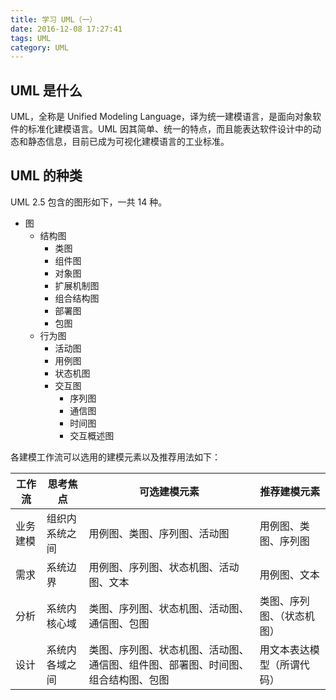 ```yaml
---
title: 学习 UML（一）
date: 2016-12-08 17:27:41
tags: UML
category: UML
---
```


## UML 是什么
UML，全称是 Unified Modeling Language，译为统一建模语言，是面向对象软件的标准化建模语言。UML 因其简单、统一的特点，而且能表达软件设计中的动态和静态信息，目前已成为可视化建模语言的工业标准。


## UML 的种类

UML 2.5 包含的图形如下，一共 14 种。

- 图
	- 结构图
		- 类图
		- 组件图
		- 对象图
		- 扩展机制图
		- 组合结构图
		- 部署图
		- 包图
	- 行为图
		- 活动图
		- 用例图
		- 状态机图
		- 交互图
			- 序列图
			- 通信图
			- 时间图
			- 交互概述图

各建模工作流可以选用的建模元素以及推荐用法如下：


工作流|思考焦点|可选建模元素|推荐建模元素
---|---|---|---
业务建模|组织内系统之间|用例图、类图、序列图、活动图|用例图、类图、序列图
需求|系统边界|用例图、序列图、状态机图、活动图、文本|用例图、文本
分析|系统内核心域|类图、序列图、状态机图、活动图、通信图、包图|类图、序列图、（状态机图）
设计|系统内各域之间|类图、序列图、状态机图、活动图、通信图、组件图、部署图、时间图、组合结构图、包图|用文本表达模型（所谓代码）
